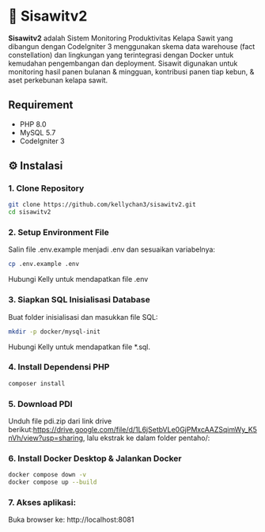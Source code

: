 # 🌴 Sisawitv2

**Sisawitv2** adalah Sistem Monitoring Produktivitas Kelapa Sawit yang dibangun dengan CodeIgniter 3 menggunakan skema data warehouse (fact constellation) dan lingkungan yang terintegrasi dengan Docker untuk kemudahan pengembangan dan deployment. Sisawit digunakan untuk monitoring hasil panen bulanan & mingguan, kontribusi panen tiap kebun, & aset perkebunan kelapa sawit. 

## Requirement
- PHP 8.0
- MySQL 5.7
- CodeIgniter 3

## ⚙️ Instalasi

### 1. Clone Repository

```bash
git clone https://github.com/kellychan3/sisawitv2.git
cd sisawitv2
```

### 2. Setup Environment File
Salin file .env.example menjadi .env dan sesuaikan variabelnya:
```bash
cp .env.example .env
```
Hubungi Kelly untuk mendapatkan file .env

### 3. Siapkan SQL Inisialisasi Database
Buat folder inisialisasi dan masukkan file SQL:
```bash
mkdir -p docker/mysql-init
```
Hubungi Kelly untuk mendapatkan file *.sql.

### 4. Install Dependensi PHP
```bash
composer install
```

### 5. Download PDI
Unduh file pdi.zip dari link drive berikut:https://drive.google.com/file/d/1L6jSetbVLe0GjPMxcAAZSqimWy_K5nVh/view?usp=sharing, lalu ekstrak ke dalam folder pentaho/:

### 6. Install Docker Desktop & Jalankan Docker
```bash
docker compose down -v
docker compose up --build
```

### 7. Akses aplikasi:
Buka browser ke: http://localhost:8081
